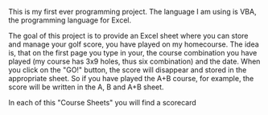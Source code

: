 This is my first ever programming project. The language I am using is VBA, the programming language for Excel. 

The goal of this project is to provide an Excel sheet where you can store and manage your golf score, you have played on my homecourse.
The idea is, that on the first page you type in your, the course combination you have played (my course has 3x9 holes, thus six combination) and the date. When you click on the "GO!" button, the score will disappear and stored in the appropriate sheet. So if you have played the A+B course, for example, the score will be written in the A, B and A+B sheet.

In each of this "Course Sheets" you will find a scorecard
